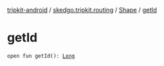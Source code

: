 [tripkit-android](../../index.md) / [skedgo.tripkit.routing](../index.md) / [Shape](index.md) / [getId](./get-id.md)

# getId

`open fun getId(): `[`Long`](https://kotlinlang.org/api/latest/jvm/stdlib/kotlin/-long/index.html)